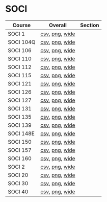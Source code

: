 # SOCI

| Course | Overall | Section |
| ------ | ------- | ------- |
| SOCI 1 | [csv](https://github.com/UCSD-Historical-Enrollment-Data/2025Summer2/blob/main/overall/SOCI%201.csv), [png](https://raw.githubusercontent.com/UCSD-Historical-Enrollment-Data/2025Summer2/main/plot_overall/SOCI%201.png), [wide](https://raw.githubusercontent.com/UCSD-Historical-Enrollment-Data/2025Summer2/main/plot_overall_wide/SOCI%201.png) |  |
| SOCI 104Q | [csv](https://github.com/UCSD-Historical-Enrollment-Data/2025Summer2/blob/main/overall/SOCI%20104Q.csv), [png](https://raw.githubusercontent.com/UCSD-Historical-Enrollment-Data/2025Summer2/main/plot_overall/SOCI%20104Q.png), [wide](https://raw.githubusercontent.com/UCSD-Historical-Enrollment-Data/2025Summer2/main/plot_overall_wide/SOCI%20104Q.png) |  |
| SOCI 106 | [csv](https://github.com/UCSD-Historical-Enrollment-Data/2025Summer2/blob/main/overall/SOCI%20106.csv), [png](https://raw.githubusercontent.com/UCSD-Historical-Enrollment-Data/2025Summer2/main/plot_overall/SOCI%20106.png), [wide](https://raw.githubusercontent.com/UCSD-Historical-Enrollment-Data/2025Summer2/main/plot_overall_wide/SOCI%20106.png) |  |
| SOCI 110 | [csv](https://github.com/UCSD-Historical-Enrollment-Data/2025Summer2/blob/main/overall/SOCI%20110.csv), [png](https://raw.githubusercontent.com/UCSD-Historical-Enrollment-Data/2025Summer2/main/plot_overall/SOCI%20110.png), [wide](https://raw.githubusercontent.com/UCSD-Historical-Enrollment-Data/2025Summer2/main/plot_overall_wide/SOCI%20110.png) |  |
| SOCI 112 | [csv](https://github.com/UCSD-Historical-Enrollment-Data/2025Summer2/blob/main/overall/SOCI%20112.csv), [png](https://raw.githubusercontent.com/UCSD-Historical-Enrollment-Data/2025Summer2/main/plot_overall/SOCI%20112.png), [wide](https://raw.githubusercontent.com/UCSD-Historical-Enrollment-Data/2025Summer2/main/plot_overall_wide/SOCI%20112.png) |  |
| SOCI 115 | [csv](https://github.com/UCSD-Historical-Enrollment-Data/2025Summer2/blob/main/overall/SOCI%20115.csv), [png](https://raw.githubusercontent.com/UCSD-Historical-Enrollment-Data/2025Summer2/main/plot_overall/SOCI%20115.png), [wide](https://raw.githubusercontent.com/UCSD-Historical-Enrollment-Data/2025Summer2/main/plot_overall_wide/SOCI%20115.png) |  |
| SOCI 121 | [csv](https://github.com/UCSD-Historical-Enrollment-Data/2025Summer2/blob/main/overall/SOCI%20121.csv), [png](https://raw.githubusercontent.com/UCSD-Historical-Enrollment-Data/2025Summer2/main/plot_overall/SOCI%20121.png), [wide](https://raw.githubusercontent.com/UCSD-Historical-Enrollment-Data/2025Summer2/main/plot_overall_wide/SOCI%20121.png) |  |
| SOCI 126 | [csv](https://github.com/UCSD-Historical-Enrollment-Data/2025Summer2/blob/main/overall/SOCI%20126.csv), [png](https://raw.githubusercontent.com/UCSD-Historical-Enrollment-Data/2025Summer2/main/plot_overall/SOCI%20126.png), [wide](https://raw.githubusercontent.com/UCSD-Historical-Enrollment-Data/2025Summer2/main/plot_overall_wide/SOCI%20126.png) |  |
| SOCI 127 | [csv](https://github.com/UCSD-Historical-Enrollment-Data/2025Summer2/blob/main/overall/SOCI%20127.csv), [png](https://raw.githubusercontent.com/UCSD-Historical-Enrollment-Data/2025Summer2/main/plot_overall/SOCI%20127.png), [wide](https://raw.githubusercontent.com/UCSD-Historical-Enrollment-Data/2025Summer2/main/plot_overall_wide/SOCI%20127.png) |  |
| SOCI 131 | [csv](https://github.com/UCSD-Historical-Enrollment-Data/2025Summer2/blob/main/overall/SOCI%20131.csv), [png](https://raw.githubusercontent.com/UCSD-Historical-Enrollment-Data/2025Summer2/main/plot_overall/SOCI%20131.png), [wide](https://raw.githubusercontent.com/UCSD-Historical-Enrollment-Data/2025Summer2/main/plot_overall_wide/SOCI%20131.png) |  |
| SOCI 135 | [csv](https://github.com/UCSD-Historical-Enrollment-Data/2025Summer2/blob/main/overall/SOCI%20135.csv), [png](https://raw.githubusercontent.com/UCSD-Historical-Enrollment-Data/2025Summer2/main/plot_overall/SOCI%20135.png), [wide](https://raw.githubusercontent.com/UCSD-Historical-Enrollment-Data/2025Summer2/main/plot_overall_wide/SOCI%20135.png) |  |
| SOCI 139 | [csv](https://github.com/UCSD-Historical-Enrollment-Data/2025Summer2/blob/main/overall/SOCI%20139.csv), [png](https://raw.githubusercontent.com/UCSD-Historical-Enrollment-Data/2025Summer2/main/plot_overall/SOCI%20139.png), [wide](https://raw.githubusercontent.com/UCSD-Historical-Enrollment-Data/2025Summer2/main/plot_overall_wide/SOCI%20139.png) |  |
| SOCI 148E | [csv](https://github.com/UCSD-Historical-Enrollment-Data/2025Summer2/blob/main/overall/SOCI%20148E.csv), [png](https://raw.githubusercontent.com/UCSD-Historical-Enrollment-Data/2025Summer2/main/plot_overall/SOCI%20148E.png), [wide](https://raw.githubusercontent.com/UCSD-Historical-Enrollment-Data/2025Summer2/main/plot_overall_wide/SOCI%20148E.png) |  |
| SOCI 150 | [csv](https://github.com/UCSD-Historical-Enrollment-Data/2025Summer2/blob/main/overall/SOCI%20150.csv), [png](https://raw.githubusercontent.com/UCSD-Historical-Enrollment-Data/2025Summer2/main/plot_overall/SOCI%20150.png), [wide](https://raw.githubusercontent.com/UCSD-Historical-Enrollment-Data/2025Summer2/main/plot_overall_wide/SOCI%20150.png) |  |
| SOCI 157 | [csv](https://github.com/UCSD-Historical-Enrollment-Data/2025Summer2/blob/main/overall/SOCI%20157.csv), [png](https://raw.githubusercontent.com/UCSD-Historical-Enrollment-Data/2025Summer2/main/plot_overall/SOCI%20157.png), [wide](https://raw.githubusercontent.com/UCSD-Historical-Enrollment-Data/2025Summer2/main/plot_overall_wide/SOCI%20157.png) |  |
| SOCI 160 | [csv](https://github.com/UCSD-Historical-Enrollment-Data/2025Summer2/blob/main/overall/SOCI%20160.csv), [png](https://raw.githubusercontent.com/UCSD-Historical-Enrollment-Data/2025Summer2/main/plot_overall/SOCI%20160.png), [wide](https://raw.githubusercontent.com/UCSD-Historical-Enrollment-Data/2025Summer2/main/plot_overall_wide/SOCI%20160.png) |  |
| SOCI 2 | [csv](https://github.com/UCSD-Historical-Enrollment-Data/2025Summer2/blob/main/overall/SOCI%202.csv), [png](https://raw.githubusercontent.com/UCSD-Historical-Enrollment-Data/2025Summer2/main/plot_overall/SOCI%202.png), [wide](https://raw.githubusercontent.com/UCSD-Historical-Enrollment-Data/2025Summer2/main/plot_overall_wide/SOCI%202.png) |  |
| SOCI 20 | [csv](https://github.com/UCSD-Historical-Enrollment-Data/2025Summer2/blob/main/overall/SOCI%2020.csv), [png](https://raw.githubusercontent.com/UCSD-Historical-Enrollment-Data/2025Summer2/main/plot_overall/SOCI%2020.png), [wide](https://raw.githubusercontent.com/UCSD-Historical-Enrollment-Data/2025Summer2/main/plot_overall_wide/SOCI%2020.png) |  |
| SOCI 30 | [csv](https://github.com/UCSD-Historical-Enrollment-Data/2025Summer2/blob/main/overall/SOCI%2030.csv), [png](https://raw.githubusercontent.com/UCSD-Historical-Enrollment-Data/2025Summer2/main/plot_overall/SOCI%2030.png), [wide](https://raw.githubusercontent.com/UCSD-Historical-Enrollment-Data/2025Summer2/main/plot_overall_wide/SOCI%2030.png) |  |
| SOCI 40 | [csv](https://github.com/UCSD-Historical-Enrollment-Data/2025Summer2/blob/main/overall/SOCI%2040.csv), [png](https://raw.githubusercontent.com/UCSD-Historical-Enrollment-Data/2025Summer2/main/plot_overall/SOCI%2040.png), [wide](https://raw.githubusercontent.com/UCSD-Historical-Enrollment-Data/2025Summer2/main/plot_overall_wide/SOCI%2040.png) |  |
